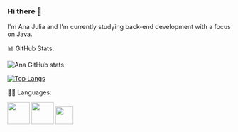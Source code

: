 ### Hi there 👋
I'm Ana Julia and I'm currently studying back-end development with a focus on Java.



📊 GitHub Stats:

![Ana GitHub stats](https://github-readme-stats.vercel.app/api?username=ajjss32&show_icons=true&theme=radical)

[![Top Langs](https://github-readme-stats.vercel.app/api/top-langs/?username=ajjss32&theme=radical)](https://github.com/ajjss32/github-readme-stats)

👩‍💻 Languages:

<div>
<img height ="50" widht="60"src="https://cdn.jsdelivr.net/gh/devicons/devicon/icons/java/java-original-wordmark.svg" />
<img height ="50" widht="60" src="https://cdn.jsdelivr.net/gh/devicons/devicon/icons/kotlin/kotlin-original-wordmark.svg" />
<img height ="40" widht="50" src="https://cdn.jsdelivr.net/gh/devicons/devicon/icons/c/c-original.svg" />                          
</div>
